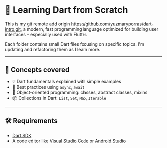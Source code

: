 # 🚀 Learning Dart from Scratch

This is my git remote add origin https://github.com/yuzmaryporras/dart-intro.git, a modern, fast programming language optimized for building user interfaces – especially used with Flutter.

Each folder contains small Dart files focusing on specific topics. I'm updating and refactoring them as I learn more.

---

## 🧠 Concepts covered

- 💡 Dart fundamentals explained with simple examples
- 🔄 Best practices using `async`, `await`
- 🧱 Object-oriented programming: classes, abstract classes, mixins
- 📦 Collections in Dart: `List`, `Set`, `Map`, `Iterable`

---

## 🛠️ Requirements

- [Dart SDK](https://dart.dev/get-dart)
- A code editor like [Visual Studio Code](https://code.visualstudio.com/) or [Android Studio](https://developer.android.com/studio)
